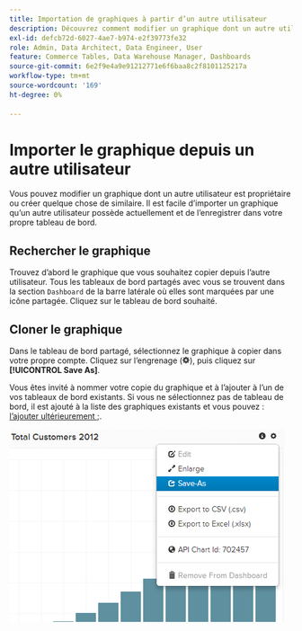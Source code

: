 ```yaml
---
title: Importation de graphiques à partir d’un autre utilisateur
description: Découvrez comment modifier un graphique dont un autre utilisateur est propriétaire ou créer quelque chose de similaire.
exl-id: defcb72d-6027-4ae7-b974-e2f39773fe32
role: Admin, Data Architect, Data Engineer, User
feature: Commerce Tables, Data Warehouse Manager, Dashboards
source-git-commit: 6e2f9e4a9e91212771e6f6baa8c2f8101125217a
workflow-type: tm+mt
source-wordcount: '169'
ht-degree: 0%

---
```


# Importer le graphique depuis un autre utilisateur

Vous pouvez modifier un graphique dont un autre utilisateur est propriétaire ou créer quelque chose de similaire. Il est facile d’importer un graphique qu’un autre utilisateur possède actuellement et de l’enregistrer dans votre propre tableau de bord.

## Rechercher le graphique

Trouvez d’abord le graphique que vous souhaitez copier depuis l’autre utilisateur. Tous les tableaux de bord partagés avec vous se trouvent dans la section `Dashboard` de la barre latérale où elles sont marquées par une icône partagée. Cliquez sur le tableau de bord souhaité.

## Cloner le graphique

Dans le tableau de bord partagé, sélectionnez le graphique à copier dans votre propre compte. Cliquez sur l’engrenage (![](../../assets/gear-icon.png)), puis cliquez sur **[!UICONTROL Save As]**.

Vous êtes invité à nommer votre copie du graphique et à l’ajouter à l’un de vos tableaux de bord existants. Si vous ne sélectionnez pas de tableau de bord, il est ajouté à la liste des graphiques existants et vous pouvez : [l’ajouter ultérieurement ;](../../data-user/dashboards/add-charts-dashboard.md).

![total des clients](../../assets/total-customers.png)

